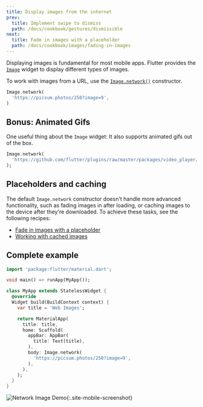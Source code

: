 ```yaml
---
title: Display images from the internet
prev:
  title: Implement swipe to dismiss
  path: /docs/cookbook/gestures/dismissible
next:
  title: Fade in images with a placeholder
  path: /docs/cookbook/images/fading-in-images
---
```


Displaying images is fundamental for most mobile apps. Flutter provides the
[`Image`]({{site.api}}/flutter/widgets/Image-class.html) widget to
display different types of images.

To work with images from a URL, use the
[`Image.network()`]({{site.api}}/flutter/widgets/Image/Image.network.html)
constructor.

<!-- skip -->
```dart
Image.network(
  'https://picsum.photos/250?image=9',
)
```

## Bonus: Animated Gifs

One useful thing about the `Image` widget:
It also supports animated gifs out of the box.

<!-- skip -->
```dart
Image.network(
  'https://github.com/flutter/plugins/raw/master/packages/video_player/doc/demo_ipod.gif?raw=true',
);
```

## Placeholders and caching

The default `Image.network` constructor doesn't handle more advanced
functionality, such as fading images in after loading, or caching images
to the device after they're downloaded. To achieve these tasks, see
the following recipes:

  * [Fade in images with a placeholder](/docs/cookbook/images/fading-in-images/)
  * [Working with cached images](/docs/cookbook/images/cached-images/)

## Complete example

```dart
import 'package:flutter/material.dart';

void main() => runApp(MyApp());

class MyApp extends StatelessWidget {
  @override
  Widget build(BuildContext context) {
    var title = 'Web Images';

    return MaterialApp(
      title: title,
      home: Scaffold(
        appBar: AppBar(
          title: Text(title),
        ),
        body: Image.network(
          'https://picsum.photos/250?image=9',
        ),
      ),
    );
  }
}
```

![Network Image Demo](/images/cookbook/network-image.png){:.site-mobile-screenshot}
